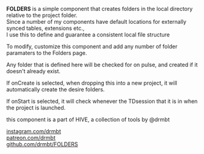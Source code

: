 **FOLDERS** is a simple component that creates folders in the local directory
relative to the project folder.  
Since a number of my components have default locations for externally synced tables, 
extensions etc.,  
I use this to  define and guarantee a consistent local file structure

To modify, customize this component and add any number of folder paramaters to 
the Folders page. 

Any folder that is defined here will be checked for on pulse, and created if it 
doesn't already exist.  

If onCreate is selected, when dropping this into a new project, it will 
automatically create the desire folders.

If onStart is selected, it will check whenever the TDsession that it is in when 
the project is launched.

this component is a part of HIVE, a collection of tools by @drmbt

[instagram.com/drmbt](https://instagram.com/drmbt)  
[patreon.com/drmbt](https://patreon.com/drmbt)  
[github.com/drmbt/FOLDERS](https://github.com/drmbt/FOLDERS)
